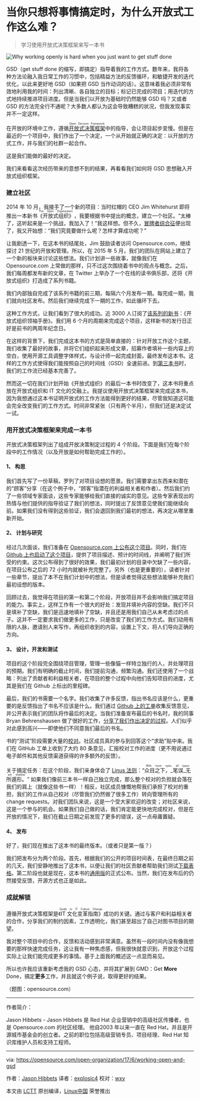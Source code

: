 当你只想将事情搞定时，为什么开放式工作这么难？
============================================================

> 学习使用开放式决策框架来写一本书

![Why working openly is hard when you just want to get stuff done](https://opensource.com/sites/default/files/styles/image-full-size/public/lead-images/BIZ_ControlNotDesirable.png?itok=nrXwSkv7 "Why working openly is hard when you just want to get stuff done")

GSD（get stuff done 的缩写，即搞定）指导着我的工作方式。数年来，我将各种方法论融入我日常工作的习惯中，包括精益方法的反馈循环，和敏捷开发的迭代优化，以此来更好地 GSD（如果把 GSD 当作动词的话）。这意味着我必须非常有效地利用我的时间：列出清晰、各自独立的目标；标记已完成的项目；用迭代的方式地持续推进项目进度。但是当我们以开放为基础时仍然能够 GSD 吗？又或者 GSD 的方法完全行不通呢？大多数人都认为这会导致糟糕的状况，但我发现事实并不一定这样。

在开放的环境中工作，遵循<ruby>[开放式决策框架][6]<rt>Open Decision Framework</rt></ruby>中的指导，会让项目起步变慢。但是在最近的一个项目中，我们作出了一个决定，一个从开始就正确的决定：以开放的方式工作，并与我们的社群一起合作。

这是我们能做的最好的决定。

我们来看看这次经历带来的意想不到的结果，再看看我们如何将 GSD 思想融入开放式组织框架。

### 建立社区

2014 年 10 月，我接手了一个新的项目：当时红帽的 CEO Jim Whitehurst 即将推出一本新书<ruby>《开放式组织》<rt>The Open Organization</rt></ruby>，我要根据书中提出的概念，建立一个社区。“太棒了，这听起来是一个挑战，我加入了！”我这样想。但不久，[冒牌者综合征][7]便出现了，我又开始想：“我们究竟要做什么呢？怎样才算成功呢？”

让我剧透一下，在这本书的结尾处，Jim 鼓励读者访问 Opensource.com，继续探讨 21 世纪的开放和管理。所以，在 2015 年 5 月，我们的团队在网站上建立了一个新的板块来讨论这些想法。我们计划讲一些故事，就像我们在 Opensource.com 上常做的那样，只不过这次围绕着书中的观点与概念。之后，我们每周都发布新的文章，在 Twitter 上举办了一个在线的读书俱乐部，还将《开放式组织》打造成了系列书籍。

我们内部独自完成了该系列书籍的前三期，每隔六个月发布一期。每完成一期，我们就向社区发布。然后我们继续完成下一期的工作，如此循环下去。

这种工作方式，让我们看到了很大的成功。近 3000 人订阅了[该系列的新书][9]：《开放式组织领袖手册》。我们用 6 个月的周期来完成这个项目，这样新书的发行日正好是前书的两周年纪念日。

在这样的背景下，我们完成这本书的方式是简单直接的：针对开放工作这个主题，我们收集了最好的故事，并将它们组织起来形成文章，招募作者填补一些内容上的空白，使用开源工具调整字体样式，与设计师一起完成封面，最终发布这本书。这样的工作方式使得我们能按照自己的时间线（GSD）全速前进。到[第三本书][10]时，我们的工作流已经基本完善了。

然而这一切在我们计划开始《开放式组织》的最后一本书时改变了，这本书将重点放在开放式组织和 IT 文化的交融上。我提议使用开放式决策框架来完成这本书，因为我想通过这本书证明开放式的工作方法能得到更好的结果，尽管我知道这可能会完全改变我们的工作方式。时间非常紧张（只有两个半月），但我们还是决定试一试。

### 用开放式决策框架来完成一本书

开放式决策框架列出了组成开放决策制定过程的 4 个阶段。下面是我们在每个阶段中的工作情况（以及开放是如何帮助完成工作的）。

#### 1、 构思

我们首先写了一份草稿，罗列了对项目设想的愿景。我们需要拿出东西来和潜在的“顾客”分享（在这个例子中，“顾客”指潜在的利益相关者和作者）。然后我们约了一些领域专家面谈，这些专家能够给我们直接的诚实的意见。这些专家表现出的热情与他们提供的指导验证了我们的想法，同时提出了反馈意见使我们能继续向前。如果我们没有得到这些验证，我们会退回到我们最初的想法，再决定从哪里重新开始。

#### 2、 计划与研究

经过几次面谈，我们准备在 [Opensource.com 上公布这个项目][11]。同时，我们在 [Github 上也启动了这个项目][12]，提供了项目描述、预计的时间线，并阐明了我们所受的约束。这次公布得到了很好的效果，我们最初计划的目录中欠缺了一些内容，在项目公布之后的 72 小时内就被补充完整了。另外（也是更重要的），读者针对一些章节，提出了本不在我们计划中的想法，但是读者觉得这些想法能够补充我们最初设想的版本。

回顾过去，我觉得在项目的第一和第二个阶段，开放项目并不会影响我们搞定项目的能力。事实上，这样工作有一个很大的好处：发现并填补内容的空缺。我们不只是填补了空缺，我们是迅速地填补了空缺，并且还是用我们自己从未考虑过的点子。这并不一定要求我们做更多的工作，只是改变了我们的工作方式。我们动用有限的人脉，邀请别人来写作，再组织收到的内容，设置上下文，将人们导向正确的方向。

#### 3、 设计，开发和测试

项目的这个阶段完全围绕项目管理，管理一些像猫一样特立独行的人，并处理项目的预期。我们有明确的截止时间，我们提前沟通，频繁沟通。我们还使用了一个战略：列出了贡献者和利益相关者，在项目的整个过程中向他们告知项目的进度，尤其是我们在 Github 上标出的里程碑。

最后，我们的书需要一个名字。我们收集了许多反馈，指出书名应该是什么，更重要的是反馈指出了书名不应该是什么。我们通过 [Github 上的工单][13]收集反馈意见，并公开表示我们的团队将作最后的决定。当我们准备宣布最后的书名时，我的同事 Bryan Behrenshausen 做了很好的工作，[分享了我们作出决定的过程][14]。人们似乎对此感到高兴——即使他们不同意我们最后的书名。

书的“测试”阶段需要大量的[校对][15]。社区成员真的参与到回答这个“求助”贴中来。我们在 GitHub 工单上收到了大约 80 条意见，汇报校对工作的进度（更不用说通过电子邮件和其他反馈渠道获得的许多额外的反馈）。

关于搞定任务：在这个阶段，我们亲身体会了 [Linus 法则][16]：“<ruby>众目之下，_笔误_无所遁形。<rt>With more eyes, all _typos_ are shallow.</rt></ruby>” 如果我们像前三本书一样自己独立完成，那么整个校对的负担就会落在我们的肩上（就像这些书一样）！相反，社区成员慷慨地帮我们承担了校对的重担，我们的工作从自己校对（尽管我们仍然做了很多工作）转向管理所有的 change requests。对我们团队来说，这是一个受大家欢迎的改变；对社区来说，这是一个参与的机会。如果我们自己做的话，我们肯定能更快地完成校对，但是在开放的情况下，我们在截止日期之前发现了更多的错误，这一点毋庸置疑。

#### 4、 发布

好了，我们现在推出了这本书的最终版本。（或者只是第一版？）

我们把发布分为两个阶段。首先，根据我们的公开的项目时间表，在最终日期之前的几天，我们安静地推出了这本书，以便让我们的社区贡献者帮助我们测试[下载表格][17]。第二阶段也就是现在，这本书的[通用版][18]的正式公布。当然，我们在发布后的仍然接受反馈，开源方式也正是如此。

### 成就解锁

遵循开放式决策框架是<ruby>《IT 文化变革指南》<rt>Guide to IT Culture Change</rt></ruby>成功的关键。通过与客户和利益相关者的合作，分享我们的制约因素，工作透明化，我们甚至超出了自己对图书项目的期望。

我对整个项目中的合作，反馈和活动感到非常满意。虽然有一段时间内没有像我想要的那样快速完成任务，这让我有一种焦虑感，但我很快就意识到，开放这个过程实际上让我们能完成更多的事情。基于上面我的概述这一点显而易见。

所以也许我应该重新考虑我的 GSD 心态，并将其扩展到 GMD：Get **More** Done，搞定**更多**工作，并且就这个例子说，取得更好的结果。

（题图：opensource.com）

--------------------------------------------------------------------------------

作者简介：

Jason Hibbets - Jason Hibbets 是 Red Hat 企业营销中的高级社区传播者，也是 Opensource.com 的社区经理。 他自2003 年以来一直在 Red Hat，并且是开源城市基金会的创立者。之前的职位包括高级营销专员、项目经理、Red Hat 知识库维护人员和支持工程师。

-----------

via: https://opensource.com/open-organization/17/6/working-open-and-gsd

作者：[Jason Hibbets][a]
译者：[explosic4](https://github.com/explosic4)
校对：[wxy](https://github.com/wxy)

本文由 [LCTT](https://github.com/LCTT/TranslateProject) 原创编译，[Linux中国](https://linux.cn/) 荣誉推出

[a]:https://opensource.com/users/jhibbets
[1]:https://opensource.com/open-organization/resources/culture-change?src=too_resource_menu
[2]:https://opensource.com/open-organization/resources/leaders-manual?src=too_resource_menu
[3]:https://opensource.com/open-organization/resources/open-org-definition?src=too_resource_menu
[4]:https://opensource.com/open-organization/resources/open-decision-framework?src=too_resource_menu
[5]:https://opensource.com/open-organization/17/6/working-open-and-gsd?rate=ZgpGc0D07SjGkTOf708lnNqbF_HvkhXTXeSzRKMhvVM
[6]:https://opensource.com/open-organization/resources/open-decision-framework
[7]:https://opensource.com/open-organization/17/5/team-impostor-syndrome
[8]:https://opensource.com/open-organization/resources
[9]:https://opensource.com/open-organization/resources/leaders-manual
[10]:https://opensource.com/open-organization/resources/leaders-manual
[11]:https://opensource.com/open-organization/17/3/announcing-it-culture-book
[12]:https://github.com/open-organization-ambassadors/open-org-it-culture
[13]:https://github.com/open-organization-ambassadors/open-org-it-culture/issues/20
[14]:https://github.com/open-organization-ambassadors/open-org-it-culture/issues/20#issuecomment-297970303
[15]:https://github.com/open-organization-ambassadors/open-org-it-culture/issues/29
[16]:https://en.wikipedia.org/wiki/Linus%27s_Law
[17]:https://opensource.com/open-organization/resources/culture-change
[18]:https://opensource.com/open-organization/resources/culture-change
[19]:https://opensource.com/user/10530/feed
[20]:https://opensource.com/users/jhibbets
